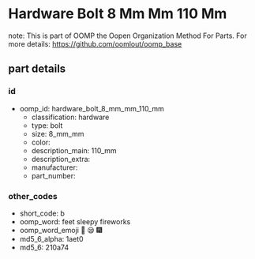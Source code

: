 # Hardware Bolt 8 Mm Mm 110 Mm  

note: This is part of OOMP the Oopen Organization Method For Parts. For more details: https://github.com/oomlout/oomp_base

##  part details





### id
* oomp_id: hardware_bolt_8_mm_mm_110_mm
  * classification: hardware
  * type: bolt
  * size: 8_mm_mm
  * color: 
  * description_main: 110_mm
  * description_extra: 
  * manufacturer: 
  * part_number: 

### other_codes
* short_code: b
* oomp_word: feet sleepy fireworks
* oomp_word_emoji :feet: :sleepy: :fireworks:
* md5_6_alpha: 1aet0
* md5_6: 210a74
